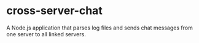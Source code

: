 # cross-server-chat
A Node.js application that parses log files and sends chat messages from one server to all linked servers.
